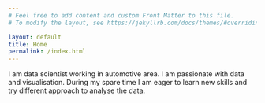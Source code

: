 ```yaml
---
# Feel free to add content and custom Front Matter to this file.
# To modify the layout, see https://jekyllrb.com/docs/themes/#overriding-theme-defaults

layout: default
title: Home
permalink: /index.html
---
```


I am data scientist working in automotive area. I am passionate with data and visualisation. 
During my spare time I am eager to learn new skills and try different approach to analyse the data.